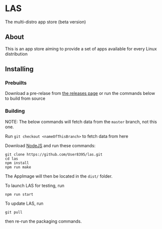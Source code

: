 # LAS
The multi-distro app store (beta version)

## About
This is an app store aiming to provide a set of apps available for every Linux distribution

## Installing

### Prebuilts
Download a pre-relase from [the releases page](https://github.com/User8395/las/releases) or run the commands below to build from source

### Building
NOTE: The below commands will fetch data from the `master` branch, not this one.

Run `git checkout <nameOfThisBranch>` to fetch data from here



Download [NodeJS](https://nodejs.org) and run these commands:
```
git clone https://github.com/User8395/las.git
cd las
npm install
npm run make
```

The AppImage will then be located in the `dist/` folder.

To launch LAS for testing, run
```
npm run start
```

To update LAS, run
```
git pull
```
then re-run the packaging commands.


